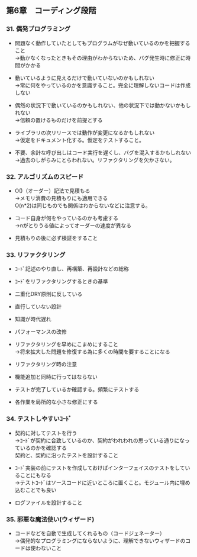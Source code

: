 ## 第6章　コーディング段階
### 31. 偶発プログラミング
* 問題なく動作していたとしてもプログラムがなぜ動いているのかを把握すること  
→動かなくなったときもその理由がわからないため、バグ発生時に修正に時間がかかる

* 動いているように見えるだけで動いていないのかもしれない  
→常に何をやっているのかを意識すること。完全に理解しないコードは作成しない

* 偶然の状況下で動いているのかもしれない、他の状況下では動かないかもしれない  
→信頼の置けるものだけを前提とする

* ライブラリの次リリースでは動作が変更になるかもしれない  
→仮定をドキュメント化する。仮定をテストすること。

* 不要、余計な呼び出しはコード実行を遅くし、バグを混入するかもしれない  
→過去のしがらみにとらわれない。リファクタリングを欠かさない。

### 32. アルゴリズムのスピード

* O()（オーダー）記法で見積もる  
→メモリ消費の見積もりにも適用できる  
O(n*2)は同じものでも関係はわからないなどに注意する。

* コード自身が何をやっているのかも考慮する  
→nがとりうる値によってオーダーの速度が異なる

* 見積もりの後に必ず検証をすること

### 33. リファクタリング
* ｺｰﾄﾞ記述のやり直し、再構築、再設計などの総称


* ｺｰﾄﾞをリファクタリングするときの基準
 * 二重化DRY原則に反している
 * 直行していない設計
 * 知識が時代遅れ
 * パフォーマンスの改修


* リファクタリングを早めにこまめにすること  
→将来拡大した問題を修復する為に多くの時間を要することになる


* リファクタリング時の注意
 * 機能追加と同時に行ってはならない
 * テストが完了しているか確認する。頻繁にテストする
 * 各作業を局所的な小さな修正にする


### 34. テストしやすいｺｰﾄﾞ
* 契約に対してテストを行う  
→ｺｰﾄﾞが契約に合致しているのか、契約がわれわれの思っている通りになっているのかを確認する  
契約と、契約に沿ったテストを設計すること  

* ｺｰﾄﾞ実装の前にテストを作成しておけばインターフェイスのテストをしていることにもなる  
→テストｺｰﾄﾞはソースコードに近いところに置くこと。モジュール内に埋め込むことでも良い

* ログファイルを設計すること

### 35. 邪悪な魔法使い(ウィザード)
* コードなどを自動で生成してくれるもの（コードジェネーター）  
→偶発的なプログラミングにならないように、理解できないウィザードのコードは使わないこと
